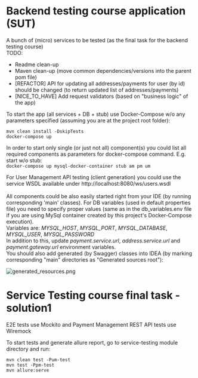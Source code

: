 # Backend testing course application (SUT)

A bunch of (micro) services to be tested (as the final task for the backend testing course)<br/>
TODO:
- Readme clean-up
- Maven clean-up (move common dependencies/versions into the parent pom file)
- [REFACTOR] API for updating all addresses/payments for user (by id) should be changed (to return updated list of addresses/payments)
- [NICE_TO_HAVE] Add request validators (based on "business logic" of the app)


To start the app (all services + DB + stub) use Docker-Compose w/o any parameters specified 
(assuming you are at the project root folder):<br/>
```
mvn clean install -DskipTests
docker-compose up
```

In order to start only single (or just not all) component(s) you could list all required
components as parameters for docker-compose command. E.g. start w/o stub:<br/>
```docker-compose up mysql-docker-container stub am pm um```

For User Management API testing (client generation) you could use the service WSDL available under http://localhost:8080/ws/users.wsdl <br/><br/>
All components could be also easily started right from your IDE
(by running corresponding 'main' classes). For DB variables (used in default properties file)
you need to specify proper values (same as in the db_variables.env file if you are using MySql container created
by this project's Docker-Compose execution).<br/>
Variables are: *MYSQL_HOST*, *MYSQL_PORT*, *MYSQL_DATABASE*, *MYSQL_USER*, *MYSQL_PASSWORD*<br/>
In addition to this, update *payment.service.url*, *address.service.url* and *payment.gateway.url* environment variables.<br/>
You should also add generated (by Swagger) classes into IDEA
(by marking corresponding "main" directories as "Generated sources root"):

![generated_resources.png](generated_resources.png)

# Service Testing course final task - solution1
E2E tests use Mockito and Payment Management REST API tests use Wiremock

To start tests and generate allure report, go to service-testing module directory and run:<br/>
```
mvn clean test -Pum-test
mvn test -Ppm-test
mvn allure:serve
```

